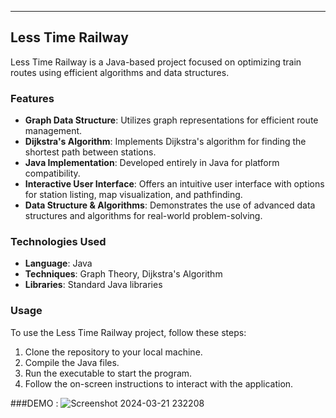 ---

## Less Time Railway

Less Time Railway is a Java-based project focused on optimizing train routes using efficient algorithms and data structures.

### Features

- **Graph Data Structure**: Utilizes graph representations for efficient route management.
- **Dijkstra's Algorithm**: Implements Dijkstra's algorithm for finding the shortest path between stations.
- **Java Implementation**: Developed entirely in Java for platform compatibility.
- **Interactive User Interface**: Offers an intuitive user interface with options for station listing, map visualization, and pathfinding.
- **Data Structure & Algorithms**: Demonstrates the use of advanced data structures and algorithms for real-world problem-solving.

### Technologies Used

- **Language**: Java
- **Techniques**: Graph Theory, Dijkstra's Algorithm
- **Libraries**: Standard Java libraries

### Usage

To use the Less Time Railway project, follow these steps:

1. Clone the repository to your local machine.
2. Compile the Java files.
3. Run the executable to start the program.
4. Follow the on-screen instructions to interact with the application.

###DEMO :
![Screenshot 2024-03-21 232208](https://github.com/shantanu2002git/Less-Time-Railway/assets/135010107/fe1a1f4c-994a-428c-9e9e-30fb22c1d608)
